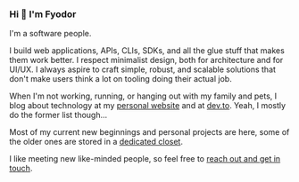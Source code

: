 ### Hi 👋 I'm Fyodor

I'm a software people.

I build web applications, APIs, CLIs, SDKs, and all the glue stuff that makes them work better. I respect minimalist design, both for architecture and for UI/UX. I always aspire to craft simple, robust, and scalable solutions that don't make users think a lot on tooling doing their actual job.

When I'm not working, running, or hanging out with my family and pets, I blog about technology at my [personal website](https://fyodor.io/) and at [dev.to](https://dev.to/fyodorio). Yeah, I mostly do the former list though...

Most of my current new beginnings and personal projects are here, some of the older ones are stored in a [dedicated closet](https://github.com/fyodorio-closet). 

I like meeting new like-minded people, so feel free to [reach out and get in touch](https://fyodor.io/links/).
